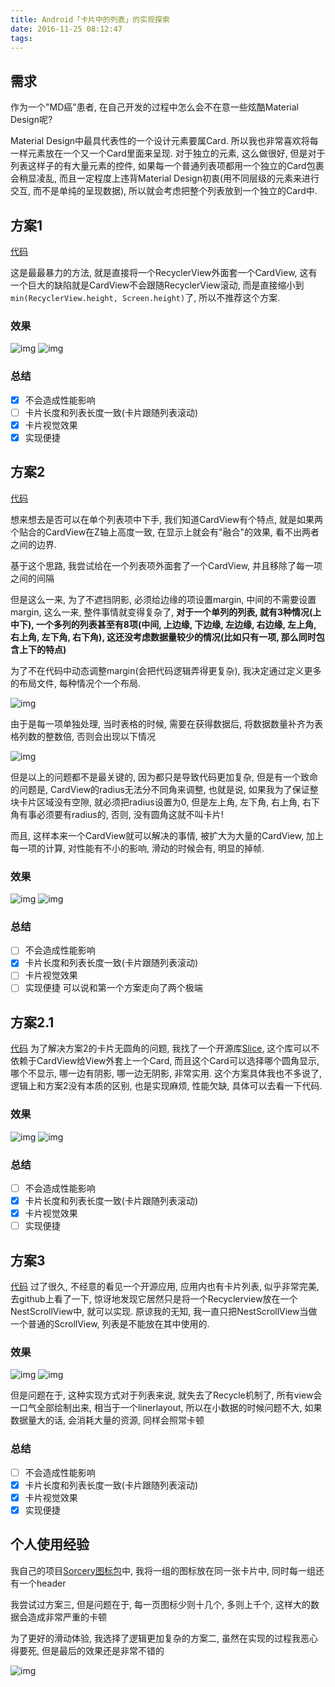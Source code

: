 ```yaml
---
title: Android「卡片中的列表」的实现探索
date: 2016-11-25 08:12:47
tags:
---
```


## 需求

作为一个"MD癌"患者, 在自己开发的过程中怎么会不在意一些炫酷Material Design呢?

Material Design中最具代表性的一个设计元素要属Card. 所以我也非常喜欢将每一样元素放在一个又一个Card里面来呈现. 对于独立的元素, 这么做很好, 但是对于列表这样子的有大量元素的控件, 如果每一个普通列表项都用一个独立的Card包裹会稍显凌乱, 而且一定程度上违背Material Design初衷(用不同层级的元素来进行交互, 而不是单纯的呈现数据), 所以就会考虑把整个列表放到一个独立的Card中.

<!--more-->

## 方案1

[代码](https://github.com/sorcererXW/CardList/tree/master/app/src/main/java/com/sorcererxw/demo/cardlist/planA)

这是最最暴力的方法, 就是直接将一个RecyclerView外面套一个CardView, 这有一个巨大的缺陷就是CardView不会跟随RecyclerView滚动, 而是直接缩小到`min(RecyclerView.height, Screen.height)`了, 所以不推荐这个方案.

### 效果

![img](http://ofpmelh8h.bkt.clouddn.com/blog/20161125/173503531.png)
![img](http://ofpmelh8h.bkt.clouddn.com/blog/20161125/173442223.png)

### 总结

- [x] 不会造成性能影响
- [ ] 卡片长度和列表长度一致(卡片跟随列表滚动)
- [x] 卡片视觉效果
- [x] 实现便捷

## 方案2

[代码](https://github.com/sorcererXW/CardList/tree/master/app/src/main/java/com/sorcererxw/demo/cardlist/planB)

想来想去是否可以在单个列表项中下手, 我们知道CardView有个特点, 就是如果两个贴合的CardView在Z轴上高度一致, 在显示上就会有"融合"的效果, 看不出两者之间的边界.

基于这个思路, 我尝试给在一个列表项外面套了一个CardView, 并且移除了每一项之间的间隔

但是这么一来, 为了不遮挡阴影, 必须给边缘的项设置margin, 中间的不需要设置margin, 这么一来, 整件事情就变得复杂了, **对于一个单列的列表, 就有3种情况(上中下), 一个多列的列表甚至有8项(中间, 上边缘, 下边缘, 左边缘, 右边缘, 左上角, 右上角, 左下角, 右下角), 这还没考虑数据量较少的情况(比如只有一项, 那么同时包含上下的特点)**

为了不在代码中动态调整margin(会把代码逻辑弄得更复杂), 我决定通过定义更多的布局文件, 每种情况个一个布局.

![img](http://ofpmelh8h.bkt.clouddn.com/blog/20161125/174328104.png)

由于是每一项单独处理, 当时表格的时候, 需要在获得数据后, 将数据数量补齐为表格列数的整数倍, 否则会出现以下情况

![img](http://ofpmelh8h.bkt.clouddn.com/blog/20161125/173058838.png)

但是以上的问题都不是最关键的, 因为都只是导致代码更加复杂, 但是有一个致命的问题是, CardView的radius无法分不同角来调整, 也就是说, 如果我为了保证整块卡片区域没有空隙, 就必须把radius设置为0, 但是左上角, 左下角, 右上角, 右下角有事必须要有radius的, 否则, 没有圆角这就不叫卡片!

而且, 这样本来一个CardView就可以解决的事情, 被扩大为大量的CardView, 加上每一项的计算, 对性能有不小的影响, 滑动的时候会有, 明显的掉帧.

### 效果

![img](https://ofpmelh8h.bkt.clouddn.com/blog/20161125/175553993.png)
![img](https://ofpmelh8h.bkt.clouddn.com/blog/20161125/175608550.png)

### 总结

- [ ] 不会造成性能影响
- [x] 卡片长度和列表长度一致(卡片跟随列表滚动)
- [ ] 卡片视觉效果
- [ ] 实现便捷
  可以说和第一个方案走向了两个极端

## 方案2.1

[代码](https://github.com/sorcererXW/CardList/tree/master/app/src/main/java/com/sorcererxw/demo/cardlist/planC)
为了解决方案2的卡片无圆角的问题, 我找了一个开源库[Slice](https://github.com/mthli/Slice), 这个库可以不依赖于CardView给View外套上一个Card, 而且这个Card可以选择哪个圆角显示, 哪个不显示, 哪一边有阴影, 哪一边无阴影, 非常实用.
这个方案具体我也不多说了, 逻辑上和方案2没有本质的区别, 也是实现麻烦, 性能欠缺, 具体可以去看一下代码.

### 效果

![img](https://ofpmelh8h.bkt.clouddn.com/blog/20161125/181255126.png)
![img](https://ofpmelh8h.bkt.clouddn.com/blog/20161125/181315503.png)

### 总结

- [ ] 不会造成性能影响
- [x] 卡片长度和列表长度一致(卡片跟随列表滚动)
- [x] 卡片视觉效果
- [ ] 实现便捷

## 方案3

[代码](https://github.com/sorcererXW/CardList/tree/master/app/src/main/java/com/sorcererxw/demo/cardlist/planD)
过了很久, 不经意的看见一个开源应用, 应用内也有卡片列表, 似乎非常完美, 去github上看了一下, 惊讶地发现它居然只是将一个Recyclerview放在一个NestScrollView中, 就可以实现.
原谅我的无知, 我一直只把NestScrollView当做一个普通的ScrollView, 列表是不能放在其中使用的.

### 效果

![img](http://ofpmelh8h.bkt.clouddn.com/blog/20161125/184236230.png)
![img](http://ofpmelh8h.bkt.clouddn.com/blog/20161125/184253688.png)

但是问题在于, 这种实现方式对于列表来说, 就失去了Recycle机制了, 所有view会一口气全部绘制出来, 相当于一个linerlayout, 所以在小数据的时候问题不大, 如果数据量大的话, 会消耗大量的资源, 同样会照常卡顿

### 总结

- [ ] 不会造成性能影响
- [x] 卡片长度和列表长度一致(卡片跟随列表滚动)
- [x] 卡片视觉效果
- [x] 实现便捷

## 个人使用经验

我自己的项目[Sorcery图标包](https://github.com/sorcererXW/SorceryIconPack)中, 我将一组的图标放在同一张卡片中, 同时每一组还有一个header

我尝试过方案三, 但是问题在于, 每一页图标少则十几个, 多则上千个, 这样大的数据会造成非常严重的卡顿

为了更好的滑动体验, 我选择了逻辑更加复杂的方案二, 虽然在实现的过程我恶心得要死, 但是最后的效果还是非常不错的

![img](http://ofpmelh8h.bkt.clouddn.com/blog/20170123/112609829.png)

